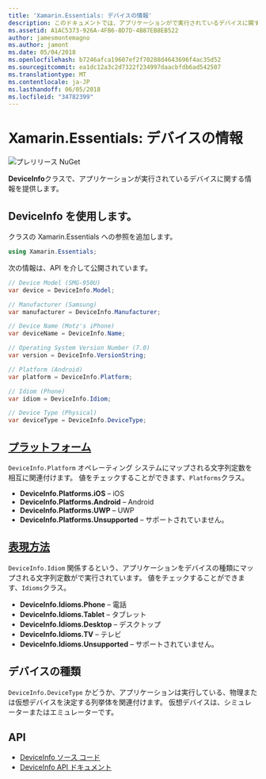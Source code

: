 ```yaml
---
title: 'Xamarin.Essentials: デバイスの情報'
description: このドキュメントでは、アプリケーションがで実行されているデバイスに関する情報を提供する Xamarin.Essentials の DeviceInfo クラスについて説明します。
ms.assetid: A1AC5373-926A-4FB6-8D7D-4B87EB8EB522
author: jamesmontemagno
ms.author: jamont
ms.date: 05/04/2018
ms.openlocfilehash: b7246afca19607ef2f70288d4643696f4ac35d52
ms.sourcegitcommit: ea1dc12a3c2d7322f234997daacbfdb6ad542507
ms.translationtype: MT
ms.contentlocale: ja-JP
ms.lasthandoff: 06/05/2018
ms.locfileid: "34782399"
---
```

# <a name="xamarinessentials-device-information"></a>Xamarin.Essentials: デバイスの情報

![プレリリース NuGet](~/media/shared/pre-release.png)

**DeviceInfo**クラスで、アプリケーションが実行されているデバイスに関する情報を提供します。

## <a name="using-deviceinfo"></a>DeviceInfo を使用します。

クラスの Xamarin.Essentials への参照を追加します。

```csharp
using Xamarin.Essentials;
```

次の情報は、API を介して公開されています。

```csharp
// Device Model (SMG-950U)
var device = DeviceInfo.Model;

// Manufacturer (Samsung)
var manufacturer = DeviceInfo.Manufacturer;

// Device Name (Motz's iPhone)
var deviceName = DeviceInfo.Name;

// Operating System Version Number (7.0)
var version = DeviceInfo.VersionString;

// Platform (Android)
var platform = DeviceInfo.Platform;

// Idiom (Phone)
var idiom = DeviceInfo.Idiom;

// Device Type (Physical)
var deviceType = DeviceInfo.DeviceType;
```

## <a name="platformsxrefxamarinessentialsdeviceinfoplatforms"></a>[プラットフォーム](xref:Xamarin.Essentials.DeviceInfo.Platforms)

`DeviceInfo.Platform` オペレーティング システムにマップされる文字列定数を相互に関連付けます。 値をチェックすることができます、`Platforms`クラス。

- **DeviceInfo.Platforms.iOS** – iOS
- **DeviceInfo.Platforms.Android** – Android
- **DeviceInfo.Platforms.UWP** – UWP
- **DeviceInfo.Platforms.Unsupported** – サポートされていません。

## <a name="idiomsxrefxamarinessentialsdeviceinfoidioms"></a>[表現方法](xref:Xamarin.Essentials.DeviceInfo.Idioms)

`DeviceInfo.Idiom` 関係するという、アプリケーションをデバイスの種類にマップされる文字列定数がで実行されています。 値をチェックすることができます、`Idioms`クラス。

- **DeviceInfo.Idioms.Phone** – 電話
- **DeviceInfo.Idioms.Tablet** – タブレット
- **DeviceInfo.Idioms.Desktop** – デスクトップ
- **DeviceInfo.Idioms.TV** – テレビ
- **DeviceInfo.Idioms.Unsupported** – サポートされていません。

## <a name="device-type"></a>デバイスの種類

`DeviceInfo.DeviceType` かどうか、アプリケーションは実行している、物理または仮想デバイスを決定する列挙体を関連付けます。 仮想デバイスは、シミュレーターまたはエミュレーターです。

## <a name="api"></a>API

- [DeviceInfo ソース コード](https://github.com/xamarin/Essentials/tree/master/Xamarin.Essentials/DeviceInfo)
- [DeviceInfo API ドキュメント](xref:Xamarin.Essentials.DeviceInfo)
